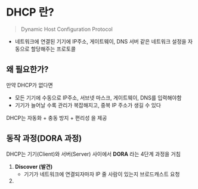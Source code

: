 # DHCP 란?
> Dynamic Host Configuration Protocol
- 네트워크에 연결된 기기에 IP주소, 게이트웨이, DNS 서버 같은 네트워크 설정을 자동으로 할당해주는 프로토콜

## 왜 필요한가?
만약 DHCP가 없다면
- 모든 기기에 수동으로 IP주소, 서브넷 마스크, 게이트웨이, DNS를 입력해야함
- 기기가 늘어날 수록 관리가 복잡해지고, 중복 IP 주소가 생길 수 있다

DHCP는 자동화 + 충동 방지 + 편리성 을 제공

## 동작 과정(DORA 과정)
DHCP는 기기(Client)와 서버(Server) 사이에서 **DORA** 라는 4단계 과정을 거침

1. **Discover (발견)**
   - 기기가 네트워크에 연결되자마자 IP 줄 사람이 있는지 브로드캐스트 요청
2. 